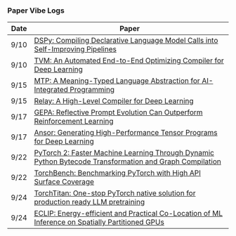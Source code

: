 ### Paper Vibe Logs

| Date | Paper |
|------|-------|
| 9/10 | [DSPy: Compiling Declarative Language Model Calls into Self-Improving Pipelines](https://chatgpt.com/share/68c31f71-3930-8008-a90f-b7416825c31a) |
| 9/10 | [TVM: An Automated End-to-End Optimizing Compiler for Deep Learning](https://chatgpt.com/share/68c3226f-77ac-8008-babb-15615df63a3d) |
| 9/15 | [MTP: A Meaning-Typed Language Abstraction for AI-Integrated Programming](https://chatgpt.com/share/68c831d1-e6e8-8008-af25-c0920811559d)
| 9/15 | [Relay: A High-Level Compiler for Deep Learning](https://chatgpt.com/share/68c83930-fa74-8008-b1e9-b9189b711d44)
| 9/17 | [GEPA: Reflective Prompt Evolution Can Outperform Reinforcement Learning](https://chatgpt.com/share/68cb5f9c-f2d4-8008-9215-e068bb99a684)
| 9/17 | [Ansor: Generating High-Performance Tensor Programs for Deep Learning](https://chatgpt.com/share/68cb60e6-57d4-8008-ab3e-5bfa954930ad)
| 9/22 | [PyTorch 2: Faster Machine Learning Through Dynamic Python Bytecode Transformation and Graph Compilation](https://chatgpt.com/share/68d17a98-3a1c-8008-bb38-8732615a4e80)
| 9/22 | [TorchBench: Benchmarking PyTorch with High API Surface Coverage](https://chatgpt.com/share/68d17c1d-399c-8008-84ee-eb0c24fea14c)
| 9/24 | [TorchTitan: One-stop PyTorch native solution for production ready LLM pretraining](https://chatgpt.com/share/68d42883-ff28-8008-af53-16c5bc775f3b)
| 9/24 | [ECLIP: Energy-efficient and Practical Co-Location of ML Inference on Spatially Partitioned GPUs](https://chatgpt.com/share/68d42af9-c3f0-8008-abdb-a5662900e7d2)